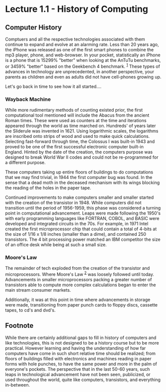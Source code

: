 
# Lecture 1.1 - History of Computing  
  
## Computer History  
  
Comptuers and all the respective technologies associated with them continue to expand and evolve at an alarming rate. Less than 20 years ago, the iPhone was released as one of the first smart phones to combine the mp3 player, phone, and web-browser. In your pocket, statistically an iPhone is a phone that is 15299% "better" when looking at the AnTuTu benchmarks, or 3459% "better" based on the Geekbench 4 benchmark. <sup>[1](https://gadgetversus.com/processor/apple-a4-vs-apple-a15-bionic/)</sup> These types of advances in technology are unprecedented, in another perspective, your parents as children and even as adults did not have cell-phones growing up.

Let's go back in time to see how it all started....

### Wayback Machine

While more rudimentary methods of counting existed prior, the first computational tool mentioned will include the Abacus from the ancient Roman times. These were used as counters at the time and iterations appeared through the world as time marched on. Hundreds' of years later the Sliderule was invented in 1621. Using logarithmic scales, the logarithms are inscribed onto strips of wood and used to make quick calculations. Selecting fast-forward through time, the Colossus I was built-in 1943 and proved to be one of the first successful electronic computer built-in England. Hinted by the date of the creation, the computers purpose was designed to break World War II codes and could not be re-programmed for a different purpose.

These computers taking up entire floors of buildings to do computations that we may find trivial, in 1944 the first computer bug was found. In the sense that a dead moth in the deceased mechanism with its wings blocking the reading of the holes in the paper tape.

Continued improvements to make computers smaller and smaller started with the creation of the transistor in 1948. While computers did not transition until the period of 1956-1959, this phase was considered a turning point in computational advancement. Leaps were made following the 1950's with early programming languages like FORTRAN, COBOL, and BASIC were developed and integrated circuits in the 70s. For example, in 1971 Intel created the first microprocessor chip that could contain a total of 4-bits at the size of 1/16 x 1/8 inches (smaller than a dime), and contained 250 transistors. The 4 bit processing power matched an IBM competitor the size of an office desk while being at such a small size.

### Moore's Law

The remainder of tech exploded from the creation of the transistor and microprocessors. Where Moore's Law <sup>[2](https://en.wikipedia.org/wiki/Moore%27s_law)</sup> was loosely followed until today. Advancements in smaller microprocessors packing a greater number of transistors able to compute more complex calculations began to enter the main stream consumer markets.

Additionally, it was at this point in time where advancements in storage were made, transitioning from paper punch cards to floppy discs, cassette tapes, to cd's and dvd's.

## Footnote

While there are certainly additional gaps to fill in history of computers and like technologies, this is not designed to be a history course but to be more practical. However learning and having the understanding of how far computers have come in such short relative time should be realized; from floors of buildings filled with electronics and machines reading in paper forms with hole punches, to have the same power and more in the palm of everyone's pockets. The perspective that in the last 50-60 years, such leaps in technological advancement have not been seen, publicized, or used throughout the world, quite like computers, transistors, and everything in-between.
